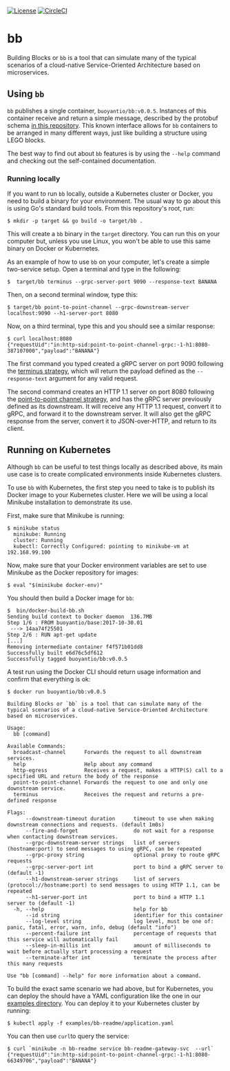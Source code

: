 [![License](https://img.shields.io/badge/License-Apache%202.0-blue.svg)](https://opensource.org/licenses/Apache-2.0)
[![CircleCI](https://circleci.com/gh/BuoyantIO/bb.svg?style=shield)](https://circleci.com/gh/BuoyantIO/bb)

# bb

Building Blocks or `bb` is a tool that can simulate many of the typical scenarios
of a cloud-native Service-Oriented Architecture based on microservices.

## Using `bb`
`bb` publishes a single container, `buoyantio/bb:v0.0.5`. Instances of this
container receive and return a simple message, described by the protobuf schema
[in this repository](api.proto). This known interface allows for `bb`
containers to be arranged in many different ways, just like building a structure
using LEGO blocks.

The best way to find out about `bb` features is by using the `--help` command and
checking out the self-contained documentation.

### Running locally
If you want to run `bb` locally, outside a Kubernetes cluster or Docker, you need
to build a binary for your environment. The usual way to go about this is using Go's
standard build tools. From this repository's root, run:

    $ mkdir -p target && go build -o target/bb .

This will create a `bb` binary in the `target` directory. You can run this on your
computer but, unless you use Linux, you won't be able to use this same binary on
Docker or Kubernetes.

As an example of how to use `bb` on your computer, let's create a simple two-service
setup. Open a terminal and type in the following:

    $  target/bb terminus --grpc-server-port 9090 --response-text BANANA

Then, on a second terminal window, type this:

    $ target/bb point-to-point-channel --grpc-downstream-server localhost:9090 --h1-server-port 8080

Now, on a third terminal, type this and you should see a similar response:

    $ curl localhost:8080
    {"requestUid":"in:http-sid:point-to-point-channel-grpc:-1-h1:8080-387107000","payload":"BANANA"}

The first command you typed created a gRPC server on port 9090 following the [terminus strategy](strategies/terminus.go),
which will return the payload defined as the `--response-text` argument for any valid request.

The second command creates an HTTP 1.1 server on port 8080 following the
[point-to-point channel strategy](strategies/point_to_point_channel.go), and has the gRPC server
previously defined as its downstream. It will receive any HTTP 1.1 request, convert it to gRPC,
and forward it to the downstream server. It will also get the gRPC response from the server, convert
it to JSON-over-HTTP, and return to its client.

## Running on Kubernetes
Although `bb` can be useful to test things locally as described above, its main use case is to create
complicated environments inside Kubernetes clusters.

To use `bb` with Kubernetes, the first step you need to take is to publish its Docker image to your
Kubernetes cluster. Here we will be using a local Minikube installation to demonstrate its use.

First, make sure that Minikube is running:

    $ minikube status
      minikube: Running
      cluster: Running
      kubectl: Correctly Configured: pointing to minikube-vm at 192.168.99.100

Now, make sure that your Docker environment variables are set to use Minikube as the Docker repository
for images:

    $ eval "$(minikube docker-env)"

You should then build a Docker image for `bb`:

    $  bin/docker-build-bb.sh
    Sending build context to Docker daemon  136.7MB
    Step 1/6 : FROM buoyantio/base:2017-10-30.01
     ---> 14aa74f25501
    Step 2/6 : RUN apt-get update
    [...]
    Removing intermediate container f4f571b01dd8
    Successfully built e6d76c5df612
    Successfully tagged buoyantio/bb:v0.0.5

A test run using the Docker CLI should return usage information and confirm that everything is ok:

    $ docker run buoyantio/bb:v0.0.5

    Building Blocks or `bb` is a tool that can simulate many of the typical scenarios of a cloud-native Service-Oriented Architecture based on microservices.

    Usage:
      bb [command]

    Available Commands:
      broadcast-channel      Forwards the request to all downstream services.
      help                   Help about any command
      http-egress            Receives a request, makes a HTTP(S) call to a specified URL and return the body of the response
      point-to-point-channel Forwards the request to one and only one downstream service.
      terminus               Receives the request and returns a pre-defined response

    Flags:
          --downstream-timeout duration      timeout to use when making downstream connections and requests. (default 1m0s)
          --fire-and-forget                  do not wait for a response when contacting downstream services.
          --grpc-downstream-server strings   list of servers (hostname:port) to send messages to using gRPC, can be repeated
          --grpc-proxy string                optional proxy to route gRPC requests
          --grpc-server-port int             port to bind a gRPC server to (default -1)
          --h1-downstream-server strings     list of servers (protocol://hostname:port) to send messages to using HTTP 1.1, can be repeated
          --h1-server-port int               port to bind a HTTP 1.1 server to (default -1)
      -h, --help                             help for bb
          --id string                        identifier for this container
          --log-level string                 log level, must be one of: panic, fatal, error, warn, info, debug (default "info")
          --percent-failure int              percentage of requests that this service will automatically fail
          --sleep-in-millis int              amount of milliseconds to wait before actually start processing a request
          --terminate-after int              terminate the process after this many requests

    Use "bb [command] --help" for more information about a command.

To build the exact same scenario we had above, but for Kubernetes, you can deploy the should have
a YAML configuration like the one in our [examples directory](examples). You can deploy it to your Kubernetes
cluster by running:

    $ kubectl apply -f examples/bb-readme/application.yaml

You can then use `curl`to query the service:

    $ curl `minikube -n bb-readme service bb-readme-gateway-svc  --url`
    {"requestUid":"in:http-sid:point-to-point-channel-grpc:-1-h1:8080-66349706","payload":"BANANA"}
